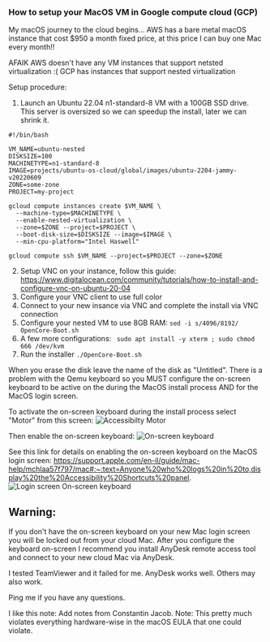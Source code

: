 

### How to setup your MacOS VM in Google compute cloud (GCP)

My macOS journey to the cloud begins...
AWS has a bare metal macOS instance that cost $950 a month fixed price, at this price I can buy one Mac every month!!

AFAIK AWS doesn't have any VM instances that support netsted virtualization :(
GCP has instances that support nested virtualization

Setup procedure:
1. Launch an Ubuntu 22.04 n1-standard-8 VM with a 100GB SSD drive.
   This server is oversized so we can speedup the install, later we can shrink it.
``` 
#!/bin/bash

VM_NAME=ubuntu-nested
DISKSIZE=100
MACHINETYPE=n1-standard-8
IMAGE=projects/ubuntu-os-cloud/global/images/ubuntu-2204-jammy-v20220609
ZONE=some-zone
PROJECT=my-project

gcloud compute instances create $VM_NAME \
  --machine-type=$MACHINETYPE \
  --enable-nested-virtualization \
  --zone=$ZONE --project=$PROJECT \
  --boot-disk-size=$DISKSIZE --image=$IMAGE \
  --min-cpu-platform="Intel Haswell"

gcloud compute ssh $VM_NAME --project=$PROJECT --zone=$ZONE
```

2. Setup VNC on your instance, follow this guide:
   https://www.digitalocean.com/community/tutorials/how-to-install-and-configure-vnc-on-ubuntu-20-04
3. Configure your VNC client to use full color
4. Connect to your new insance via VNC and complete the install via VNC connection
5. Configure your nested VM to use 8GB RAM:
```sed -i s/4096/8192/ OpenCore-Boot.sh```
6. A few more configurations:
``` sudo apt install -y xterm ; sudo chmod 666 /dev/kvm```
7. Run the installer 
```./OpenCore-Boot.sh```

When you erase the disk leave the name of the disk as "Untitled".
There is a problem with the Qemu keyboard so you MUST configure the on-screen keyboard to be active on the during the MacOS install process AND for the MacOS login screen.

To activate the on-screen keyboard during the install process select "Motor" from this screen:
![Accessibilty Motor](https://github.com/AAber/OSX-KVM/blob/gcp/screenshots/Motor.png)

Then enable the on-screen keyboard:
![On-screen keyboard](https://github.com/AAber/OSX-KVM/blob/gcp/screenshots/AccessibilityKeyboard.png)

See this link for details on enabling the on-screen keyboard on the MacOS login screen:
https://support.apple.com/en-il/guide/mac-help/mchlaa57f797/mac#:~:text=Anyone%20who%20logs%20in%20to,display%20the%20Accessibility%20Shortcuts%20panel.
![Login screen On-screen keyboard](https://github.com/AAber/OSX-KVM/blob/gcp/screenshots/LoginKeyboard.png)

## Warning:
If you don't have the on-screen keyboard on your new Mac login screen you will be locked out from your cloud Mac.
After you configure the keyboard on-screen I recommend you install AnyDesk remote access tool and connect to your new cloud Mac via AnyDesk.

I tested TeamViewer and it failed for me.
AnyDesk works well.
Others may also work.

Ping me if you have any questions.

I like this note:
Add notes from Constantin Jacob.
Note: This pretty much violates everything hardware-wise in the macOS EULA that
one could violate.
